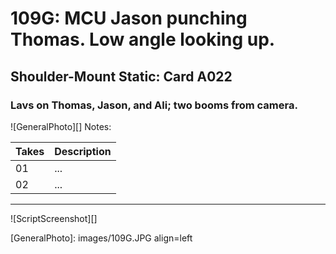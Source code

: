 # 109G: MCU Jason punching Thomas. Low angle looking up.

## Shoulder-Mount Static: Card A022

### Lavs on Thomas, Jason, and Ali; two booms from camera.

![GeneralPhoto][]
Notes: 

| Takes | Description |
|:---|:----|
| 01 | ... |
| 02 | ... |

----

![ScriptScreenshot][]


[GeneralPhoto]:  images/109G.JPG align=left
